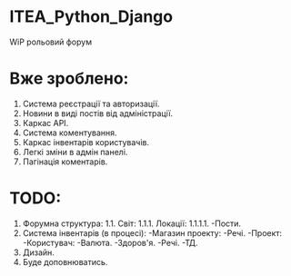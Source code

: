 # ITEA_Python_Django
WiP рольовий форум
# Вже зроблено:
1. Система реєстрації та авторизації.
2. Новини в виді постів від адміністрації.
3. Каркас API.
4. Система коментування.
5. Каркас інвентарів користувачів.
6. Легкі зміни в адмін панелі.
7. Пагінація коментарів.
# TODO:
1. Форумна структура:
 1.1. Світ:
   1.1.1. Локації:
     1.1.1.1. -Пости.
2. Система інвентарів (в процесі):
 -Магазин проекту:
   -Речі.
 -Проект:
   -Користувач:
     -Валюта.
     -Здоров'я.
     -Речі.
     -ТД.
3. Дизайн.
4. Буде доповнюватись.
